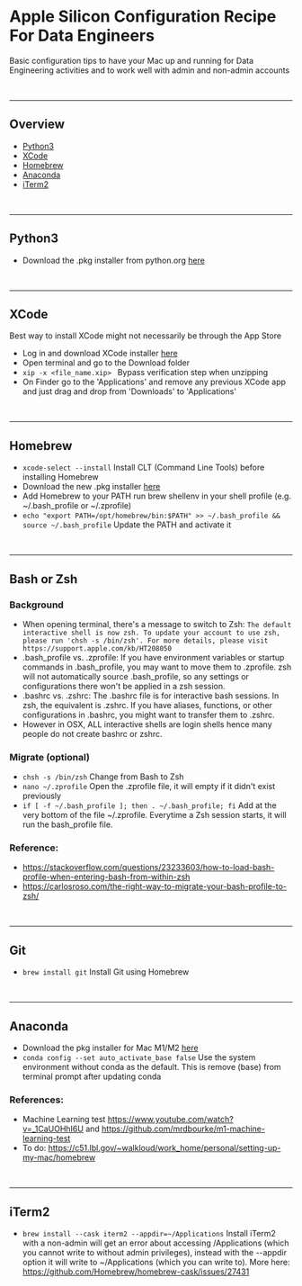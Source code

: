 # Apple Silicon Configuration Recipe For Data Engineers

Basic configuration tips to have your Mac up and running for Data Engineering activities and to work well with admin and non-admin accounts

<br />

<hr />

## Overview

* [Python3](#python3)
* [XCode](#xcode)
* [Homebrew](#homebrew)
* [Anaconda](#anaconda)
* [iTerm2](#iterm2)

<br />

<hr />

## Python3
* Download the .pkg installer from python.org [here](https://www.python.org/downloads/) 

<br />

<hr />

## XCode

Best way to install XCode might not necessarily be through the App Store
* Log in and download XCode installer [here](https://developer.apple.com/download/all/?q=xcode)
* Open terminal and go to the Download folder
* `xip -x <file_name.xip> ` Bypass verification step when unzipping
* On Finder go to the 'Applications' and remove any previous XCode app and just drag and drop from 'Downloads' to 'Applications'

<br />

<hr />

## Homebrew

* `xcode-select --install` Install CLT (Command Line Tools) before installing Homebrew
* Download the new .pkg installer [here](https://github.com/Homebrew/brew/releases/latest)
* Add Homebrew to your PATH run brew shellenv in your shell profile (e.g. ~/.bash_profile or ~/.zprofile)
* `echo "export PATH=/opt/homebrew/bin:$PATH" >> ~/.bash_profile && source ~/.bash_profile` Update the PATH and activate it

<br />

<hr />

## Bash or Zsh

### Background
* When opening terminal, there's a message to switch to Zsh: `The default interactive shell is now zsh. To update your account to use zsh, please run 'chsh -s /bin/zsh'. For more details, please visit https://support.apple.com/kb/HT208050`
* .bash_profile vs. .zprofile: If you have environment variables or startup commands in .bash_profile, you may want to move them to .zprofile. zsh will not automatically source .bash_profile, so any settings or configurations there won't be applied in a zsh session.
* .bashrc vs. .zshrc: The .bashrc file is for interactive bash sessions. In zsh, the equivalent is .zshrc. If you have aliases, functions, or other configurations in .bashrc, you might want to transfer them to .zshrc.
* However in OSX, ALL interactive shells are login shells hence many people do not create bashrc or zshrc.

### Migrate (optional)
* `chsh -s /bin/zsh` Change from Bash to Zsh
* `nano ~/.zprofile` Open the .zprofile file, it will empty if it didn't exist previously
* `if [ -f ~/.bash_profile ]; then . ~/.bash_profile; fi` Add at the very bottom of the file ~/.zprofile. Everytime a Zsh session starts, it will run the bash_profile file.

### Reference:

* https://stackoverflow.com/questions/23233603/how-to-load-bash-profile-when-entering-bash-from-within-zsh
* https://carlosroso.com/the-right-way-to-migrate-your-bash-profile-to-zsh/

<br />

<hr />

## Git

* `brew install git` Install Git using Homebrew

<br />

<hr />

## Anaconda

* Download the pkg installer for Mac M1/M2 [here](https://www.anaconda.com/)
* `conda config --set auto_activate_base false` Use the system environment without conda as the default. This is remove (base) from terminal prompt after updating conda

### References:
* Machine Learning test https://www.youtube.com/watch?v=_1CaUOHhI6U and https://github.com/mrdbourke/m1-machine-learning-test
* To do: https://c51.lbl.gov/~walkloud/work_home/personal/setting-up-my-mac/homebrew

<br />

<hr />

## iTerm2

* `brew install --cask iterm2 --appdir=~/Applications` Install iTerm2 with a non-admin will get an error about accessing /Applications (which you cannot write to without admin privileges), instead with the --appdir option it will write to ~/Applications (which you can write to). More here: https://github.com/Homebrew/homebrew-cask/issues/27431

